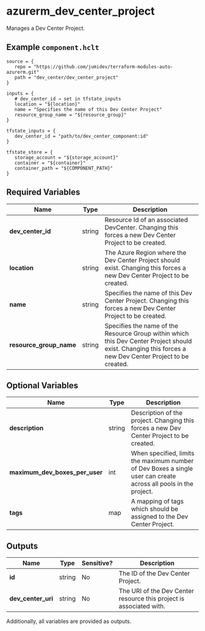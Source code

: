 # azurerm_dev_center_project

Manages a Dev Center Project.

## Example `component.hclt`

```hcl
source = {
   repo = "https://github.com/jumidev/terraform-modules-auto-azurerm.git"   
   path = "dev_center/dev_center_project"   
}

inputs = {
   # dev_center_id → set in tfstate_inputs
   location = "${location}"   
   name = "Specifies the name of this Dev Center Project"   
   resource_group_name = "${resource_group}"   
}

tfstate_inputs = {
   dev_center_id = "path/to/dev_center_component:id"   
}

tfstate_store = {
   storage_account = "${storage_account}"   
   container = "${container}"   
   container_path = "${COMPONENT_PATH}"   
}

```

## Required Variables

| Name | Type |  Description |
| ---- | --------- |  ----------- |
| **dev_center_id** | string |  Resource Id of an associated DevCenter. Changing this forces a new Dev Center Project to be created. | 
| **location** | string |  The Azure Region where the Dev Center Project should exist. Changing this forces a new Dev Center Project to be created. | 
| **name** | string |  Specifies the name of this Dev Center Project. Changing this forces a new Dev Center Project to be created. | 
| **resource_group_name** | string |  Specifies the name of the Resource Group within which this Dev Center Project should exist. Changing this forces a new Dev Center Project to be created. | 

## Optional Variables

| Name | Type |  Description |
| ---- | --------- |  ----------- |
| **description** | string |  Description of the project. Changing this forces a new Dev Center Project to be created. | 
| **maximum_dev_boxes_per_user** | int |  When specified, limits the maximum number of Dev Boxes a single user can create across all pools in the project. | 
| **tags** | map |  A mapping of tags which should be assigned to the Dev Center Project. | 



## Outputs

| Name | Type | Sensitive? | Description |
| ---- | ---- | --------- | --------- |
| **id** | string | No  | The ID of the Dev Center Project. | 
| **dev_center_uri** | string | No  | The URI of the Dev Center resource this project is associated with. | 

Additionally, all variables are provided as outputs.
